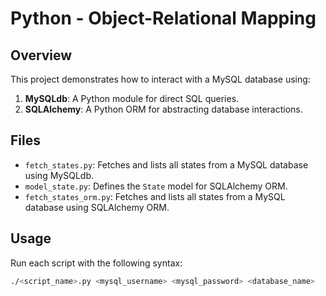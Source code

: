 # Python - Object-Relational Mapping

## Overview
This project demonstrates how to interact with a MySQL database using:
1. **MySQLdb**: A Python module for direct SQL queries.
2. **SQLAlchemy**: A Python ORM for abstracting database interactions.

## Files
- `fetch_states.py`: Fetches and lists all states from a MySQL database using MySQLdb.
- `model_state.py`: Defines the `State` model for SQLAlchemy ORM.
- `fetch_states_orm.py`: Fetches and lists all states from a MySQL database using SQLAlchemy ORM.

## Usage
Run each script with the following syntax:
```bash
./<script_name>.py <mysql_username> <mysql_password> <database_name>

